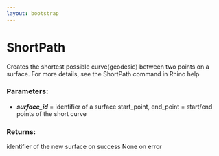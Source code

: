 ```yaml
---
layout: bootstrap
---
```


# ShortPath

Creates the shortest possible curve(geodesic) between two points on a
        surface. For more details, see the ShortPath command in Rhino help
        

### Parameters:

- ***surface_id*** = identifier of a surface
start_point, end_point = start/end points of the short curve
        

### Returns:


identifier of the new surface on success
None on error
        
